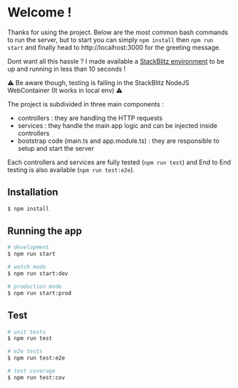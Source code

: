 # Welcome !

Thanks for using the project. Below are the most common bash commands to run the server, but to start you can simply `npm install` then `npm run start` and finally head to http://localhost:3000 for the greeting message.

Dont want all this hassle ? I made available a [StackBlitz environment](https://stackblitz.com/github/menetrier/GestForm/) to be up and running in less than 10 seconds !

:warning: Be aware though, testing is failing in the StackBlitz NodeJS WebContainer (It works in local env) :warning:

The project is subdivided in three main components :

* controllers : they are handling the HTTP requests
* services : they handle the main app logic and can be injected inside controllers
* bootstrap code (main.ts and app.module.ts) : they are responsible to setup and start the server

Each controllers and services are fully tested (`npm run test`) and End to End testing is also available (`npm run test:e2e`).

## Installation

```bash
$ npm install
```

## Running the app

```bash
# development
$ npm run start

# watch mode
$ npm run start:dev

# production mode
$ npm run start:prod
```

## Test

```bash
# unit tests
$ npm run test

# e2e tests
$ npm run test:e2e

# test coverage
$ npm run test:cov
```
